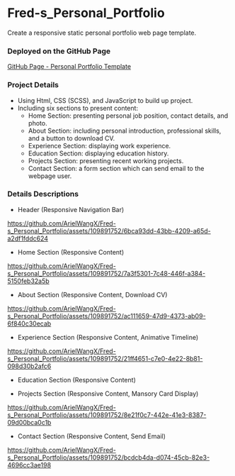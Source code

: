 # Fred-s_Personal_Portfolio
Create a responsive static personal portfolio web page template.

### Deployed on the GitHub Page
[GitHub Page - Personal Portfolio Template](https://arielwangx.github.io/Fred-s_Personal_Portfolio/)

### Project Details
- Using Html, CSS (SCSS), and JavaScript to build up project.
- Including six sections to present content:
  - Home Section: presenting personal job position, contact details, and photo.
  - About Section: including personal introduction, professional skills, and a button to download CV.
  - Experience Section: displaying work experience.
  - Education Section: displaying education history.
  - Projects Section: presenting recent working projects.
  - Contact Section: a form section which can send email to the webpage user.

### Details Descriptions
- Header (Responsive Navigation Bar)

https://github.com/ArielWangX/Fred-s_Personal_Portfolio/assets/109891752/6bca93dd-43bb-4209-a65d-a2df1fddc624

- Home Section (Responsive Content)

https://github.com/ArielWangX/Fred-s_Personal_Portfolio/assets/109891752/7a3f5301-7c48-446f-a384-5150feb32a5b

- About Section (Responsive Content, Download CV)

https://github.com/ArielWangX/Fred-s_Personal_Portfolio/assets/109891752/ac111659-47d9-4373-ab09-6f840c30ecab

- Experience Section (Responsive Content, Animative Timeline)

https://github.com/ArielWangX/Fred-s_Personal_Portfolio/assets/109891752/21ff4651-c7e0-4e22-8b81-098d30b2afc6

- Education Section (Responsive Content)

- Projects Section (Responsive Content, Mansory Card Display)

https://github.com/ArielWangX/Fred-s_Personal_Portfolio/assets/109891752/8e21f0c7-442e-41e3-8387-09d00bca0c1b

- Contact Section (Responsive Content, Send Email)

https://github.com/ArielWangX/Fred-s_Personal_Portfolio/assets/109891752/bcdcb4da-d074-45cb-82e3-4696cc3ae198






